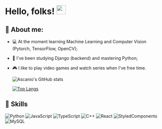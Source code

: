 # Hello, folks! <img src="https://raw.githubusercontent.com/MartinHeinz/MartinHeinz/master/wave.gif" width="30px">


## :robot: About me:

- :computer: At the moment learning Machine Learning and Computer Vision (Pytorch, TensorFlow, OpenCV);
- :snake: I've been studying Django (backend) and mastering Python;
- :video_game: I like to play video games and watch series when I've free time.
  
  
  
  ![Ascanio's GitHub stats](https://github-readme-stats.vercel.app/api?username=ascanioneves&show_icons=true&theme=radical)

  
  [![Top Langs](https://github-readme-stats.vercel.app/api/top-langs/?username=ascanioneves&theme=radical)](https://github.com/ascanioneves/github-readme-stats)

## :rocket: Skills
![Python](https://img.shields.io/badge/Python-14354C?style=for-the-badge&logo=python&logoColor=white)
![JavaScript](https://img.shields.io/badge/JavaScript-323330?style=for-the-badge&logo=javascript&logoColor=F7DF1E)
![TypeScript](https://img.shields.io/badge/TypeScript-007ACC?style=for-the-badge&logo=typescript&logoColor=white)
![C++](https://img.shields.io/badge/C%2B%2B-00599C?style=for-the-badge&logo=c%2B%2B&logoColor=white)
![React](https://img.shields.io/badge/React-20232A?style=for-the-badge&logo=react&logoColor=61DAFB)
![StyledComponents](https://img.shields.io/badge/styled--components-DB7093?style=for-the-badge&logo=styled-components&logoColor=white)
![MySQL](https://img.shields.io/badge/MySQL-005C84?style=for-the-badge&logo=mysql&logoColor=white)



